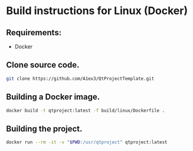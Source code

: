 # Build instructions for Linux (Docker)

## Requirements:
- Docker

## Clone source code.
```bash
git clone https://github.com/A1ex3/QtProjectTemplate.git
```

## Building a Docker image.
```bash
docker build -t qtproject:latest -f build/linux/Dockerfile .
```

## Building the project.
```bash
docker run --rm -it -v "$PWD:/usr/qtproject" qtproject:latest
```